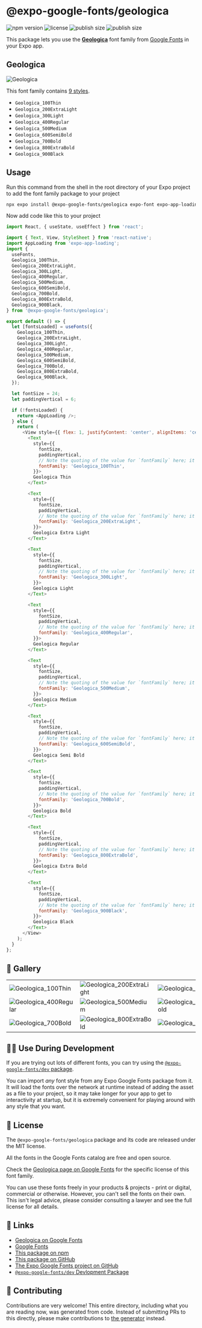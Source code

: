 # @expo-google-fonts/geologica

![npm version](https://flat.badgen.net/npm/v/@expo-google-fonts/geologica)
![license](https://flat.badgen.net/github/license/expo/google-fonts)
![publish size](https://flat.badgen.net/packagephobia/install/@expo-google-fonts/geologica)
![publish size](https://flat.badgen.net/packagephobia/publish/@expo-google-fonts/geologica)

This package lets you use the [**Geologica**](https://fonts.google.com/specimen/Geologica) font family from [Google Fonts](https://fonts.google.com/) in your Expo app.

## Geologica

![Geologica](./font-family.png)

This font family contains [9 styles](#-gallery).

- `Geologica_100Thin`
- `Geologica_200ExtraLight`
- `Geologica_300Light`
- `Geologica_400Regular`
- `Geologica_500Medium`
- `Geologica_600SemiBold`
- `Geologica_700Bold`
- `Geologica_800ExtraBold`
- `Geologica_900Black`

## Usage

Run this command from the shell in the root directory of your Expo project to add the font family package to your project
```sh
npx expo install @expo-google-fonts/geologica expo-font expo-app-loading
```

Now add code like this to your project
```js
import React, { useState, useEffect } from 'react';

import { Text, View, StyleSheet } from 'react-native';
import AppLoading from 'expo-app-loading';
import {
  useFonts,
  Geologica_100Thin,
  Geologica_200ExtraLight,
  Geologica_300Light,
  Geologica_400Regular,
  Geologica_500Medium,
  Geologica_600SemiBold,
  Geologica_700Bold,
  Geologica_800ExtraBold,
  Geologica_900Black,
} from '@expo-google-fonts/geologica';

export default () => {
  let [fontsLoaded] = useFonts({
    Geologica_100Thin,
    Geologica_200ExtraLight,
    Geologica_300Light,
    Geologica_400Regular,
    Geologica_500Medium,
    Geologica_600SemiBold,
    Geologica_700Bold,
    Geologica_800ExtraBold,
    Geologica_900Black,
  });

  let fontSize = 24;
  let paddingVertical = 6;

  if (!fontsLoaded) {
    return <AppLoading />;
  } else {
    return (
      <View style={{ flex: 1, justifyContent: 'center', alignItems: 'center' }}>
        <Text
          style={{
            fontSize,
            paddingVertical,
            // Note the quoting of the value for `fontFamily` here; it expects a string!
            fontFamily: 'Geologica_100Thin',
          }}>
          Geologica Thin
        </Text>

        <Text
          style={{
            fontSize,
            paddingVertical,
            // Note the quoting of the value for `fontFamily` here; it expects a string!
            fontFamily: 'Geologica_200ExtraLight',
          }}>
          Geologica Extra Light
        </Text>

        <Text
          style={{
            fontSize,
            paddingVertical,
            // Note the quoting of the value for `fontFamily` here; it expects a string!
            fontFamily: 'Geologica_300Light',
          }}>
          Geologica Light
        </Text>

        <Text
          style={{
            fontSize,
            paddingVertical,
            // Note the quoting of the value for `fontFamily` here; it expects a string!
            fontFamily: 'Geologica_400Regular',
          }}>
          Geologica Regular
        </Text>

        <Text
          style={{
            fontSize,
            paddingVertical,
            // Note the quoting of the value for `fontFamily` here; it expects a string!
            fontFamily: 'Geologica_500Medium',
          }}>
          Geologica Medium
        </Text>

        <Text
          style={{
            fontSize,
            paddingVertical,
            // Note the quoting of the value for `fontFamily` here; it expects a string!
            fontFamily: 'Geologica_600SemiBold',
          }}>
          Geologica Semi Bold
        </Text>

        <Text
          style={{
            fontSize,
            paddingVertical,
            // Note the quoting of the value for `fontFamily` here; it expects a string!
            fontFamily: 'Geologica_700Bold',
          }}>
          Geologica Bold
        </Text>

        <Text
          style={{
            fontSize,
            paddingVertical,
            // Note the quoting of the value for `fontFamily` here; it expects a string!
            fontFamily: 'Geologica_800ExtraBold',
          }}>
          Geologica Extra Bold
        </Text>

        <Text
          style={{
            fontSize,
            paddingVertical,
            // Note the quoting of the value for `fontFamily` here; it expects a string!
            fontFamily: 'Geologica_900Black',
          }}>
          Geologica Black
        </Text>
      </View>
    );
  }
};

```

## 🔡 Gallery


||||
|-|-|-|
|![Geologica_100Thin](./Geologica_100Thin.ttf.png)|![Geologica_200ExtraLight](./Geologica_200ExtraLight.ttf.png)|![Geologica_300Light](./Geologica_300Light.ttf.png)||
|![Geologica_400Regular](./Geologica_400Regular.ttf.png)|![Geologica_500Medium](./Geologica_500Medium.ttf.png)|![Geologica_600SemiBold](./Geologica_600SemiBold.ttf.png)||
|![Geologica_700Bold](./Geologica_700Bold.ttf.png)|![Geologica_800ExtraBold](./Geologica_800ExtraBold.ttf.png)|![Geologica_900Black](./Geologica_900Black.ttf.png)||


## 👩‍💻 Use During Development

If you are trying out lots of different fonts, you can try using the [`@expo-google-fonts/dev` package](https://github.com/expo/google-fonts/tree/master/font-packages/dev#readme).

You can import *any* font style from any Expo Google Fonts package from it. It will load the fonts
over the network at runtime instead of adding the asset as a file to your project, so it may take longer
for your app to get to interactivity at startup, but it is extremely convenient
for playing around with any style that you want.

## 📖 License

The `@expo-google-fonts/geologica` package and its code are released under the MIT license.

All the fonts in the Google Fonts catalog are free and open source.

Check the [Geologica page on Google Fonts](https://fonts.google.com/specimen/Geologica) for the specific license of this font family.

You can use these fonts freely in your products & projects - print or digital, commercial or otherwise. However, you can't sell the fonts on their own. This isn't legal advice, please consider consulting a lawyer and see the full license for all details.

## 🔗 Links

- [Geologica on Google Fonts](https://fonts.google.com/specimen/Geologica)
- [Google Fonts](https://fonts.google.com/)
- [This package on npm](https://www.npmjs.com/package/@expo-google-fonts/geologica)
- [This package on GitHub](https://github.com/expo/google-fonts/tree/master/font-packages/geologica)
- [The Expo Google Fonts project on GitHub](https://github.com/expo/google-fonts)
- [`@expo-google-fonts/dev` Devlopment Package](https://github.com/expo/google-fonts/tree/master/font-packages/dev)

## 🤝 Contributing

Contributions are very welcome! This entire directory, including what you are reading now, was generated from code. Instead of submitting PRs to this directly, please make contributions to [the generator](https://github.com/expo/google-fonts/tree/master/packages/generator) instead.
